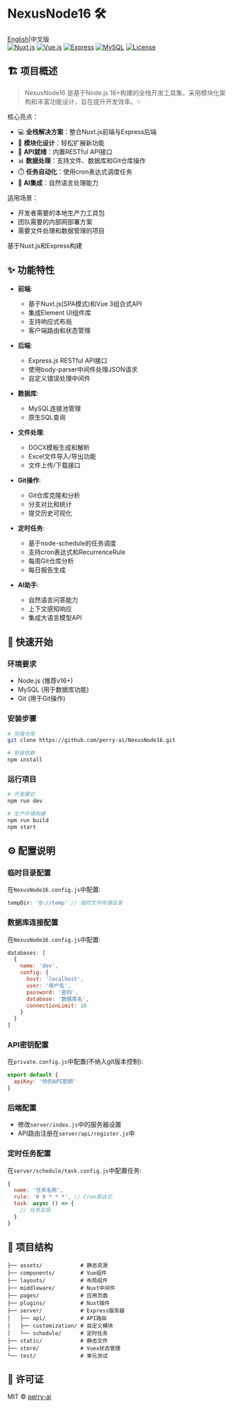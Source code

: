 # NexusNode16 🛠️ 
[English](README.md)|中文版  
[![Nuxt.js](https://img.shields.io/badge/Nuxt.js-00C58E?style=flat-square&logo=nuxt.js&logoColor=white)](https://nuxtjs.org/)
[![Vue.js](https://img.shields.io/badge/Vue.js-4FC08D?style=flat-square&logo=vue.js&logoColor=white)](https://vuejs.org/)
[![Express](https://img.shields.io/badge/Express-000000?style=flat-square&logo=express&logoColor=white)](https://expressjs.com/)
[![MySQL](https://img.shields.io/badge/MySQL-4479A1?style=flat-square&logo=mysql&logoColor=white)](https://www.mysql.com/)
[![License](https://img.shields.io/badge/License-MIT-blue.svg?style=flat-square)](LICENSE)

## 🏗️ 项目概述

> NexusNode16 是基于Node.js 16+构建的全栈开发工具集，采用模块化架构和丰富功能设计，旨在提升开发效率。✨

核心亮点：
- 💻 **全栈解决方案**：整合Nuxt.js前端与Express后端
- 🧩 **模块化设计**：轻松扩展新功能
- 🔌 **API就绪**：内置RESTful API接口
- 📊 **数据处理**：支持文件、数据库和Git仓库操作
- ⏱️ **任务自动化**：使用cron表达式调度任务
- 🤖 **AI集成**：自然语言处理能力

适用场景：
- 开发者需要的本地生产力工具包
- 团队需要的内部网部署方案
- 需要文件处理和数据管理的项目

基于Nuxt.js和Express构建

## ✨ 功能特性

- **前端**: 
  - 基于Nuxt.js(SPA模式)和Vue 3组合式API
  - 集成Element UI组件库
  - 支持响应式布局
  - 客户端路由和状态管理
  
- **后端**: 
  - Express.js RESTful API接口
  - 使用body-parser中间件处理JSON请求
  - 自定义错误处理中间件
  
- **数据库**: 
  - MySQL连接池管理
  - 原生SQL查询
  
- **文件处理**: 
  - DOCX模板生成和解析
  - Excel文件导入/导出功能
  - 文件上传/下载接口
  
- **Git操作**: 
  - Git仓库克隆和分析
  - 分支对比和统计
  - 提交历史可视化
  
- **定时任务**: 
  - 基于node-schedule的任务调度
  - 支持cron表达式和RecurrenceRule
  - 每周Git仓库分析
  - 每日报告生成
  
- **AI助手**: 
  - 自然语言问答能力
  - 上下文感知响应
  - 集成大语言模型API

## 🚀 快速开始

### 环境要求
- Node.js (推荐v16+)
- MySQL (用于数据库功能)
- Git (用于Git操作)

### 安装步骤
```bash
# 克隆仓库
git clone https://github.com/perry-ai/NexusNode16.git

# 安装依赖
npm install

```

### 运行项目
```bash
# 开发模式
npm run dev

# 生产环境构建
npm run build
npm start
```

## ⚙️ 配置说明

### 临时目录配置
在`NexusNode16.config.js`中配置:
```javascript
tempDir: 'D://temp' // 临时文件存储目录
```

### 数据库连接配置
在`NexusNode16.config.js`中配置:
```javascript
databases: [
  {
    name: 'dev',
    config: {
      host: 'localhost',
      user: '用户名',
      password: '密码',
      database: '数据库名',
      connectionLimit: 10
    }
  }
]
```

### API密钥配置
在`private.config.js`中配置(不纳入git版本控制):
```javascript
export default {
  apiKey: '你的API密钥'
}
```

### 后端配置
- 修改`server/index.js`中的服务器设置
- API路由注册在`server/api/register.js`中

### 定时任务配置
在`server/schedule/task.config.js`中配置任务:
```javascript
{
  name: '任务名称',
  rule: '0 9 * * *', // Cron表达式
  task: async () => {
    // 任务实现
  }
}
```

## 📂 项目结构

```
├── assets/            # 静态资源
├── components/        # Vue组件
├── layouts/           # 布局组件
├── middleware/        # Nuxt中间件
├── pages/             # 应用页面
├── plugins/           # Nuxt插件
├── server/            # Express服务器
│   ├── api/           # API路由
│   ├── customization/ # 自定义模块
│   └── schedule/      # 定时任务
├── static/            # 静态文件
├── store/             # Vuex状态管理
└── test/              # 单元测试
```

## 📜 许可证

MIT © [perry-ai](LICENSE)

